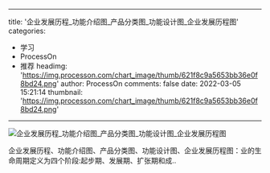 
---
title: '企业发展历程_功能介绍图_产品分类图_功能设计图_企业发展历程图'
categories: 
 - 学习
 - ProcessOn
 - 推荐
headimg: 'https://img.processon.com/chart_image/thumb/621f8c9a5653bb36e0f8bd24.png'
author: ProcessOn
comments: false
date: 2022-03-05 15:21:14
thumbnail: 'https://img.processon.com/chart_image/thumb/621f8c9a5653bb36e0f8bd24.png'
---

<div>   
<img class="thumb" alt="企业发展历程_功能介绍图_产品分类图_功能设计图_企业发展历程图" src="https://img.processon.com/chart_image/thumb/621f8c9a5653bb36e0f8bd24.png" referrerpolicy="no-referrer">
<p>企业发展历程、功能介绍图、产品分类图、功能设计图、企业发展历程图：业的生命周期定义为四个阶段:起步期、发展期、扩张期和成..</p>  
</div>
            